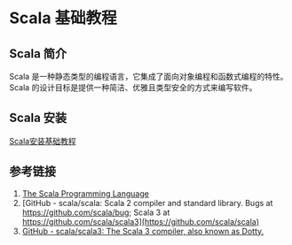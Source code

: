 # Scala 基础教程

## Scala 简介

Scala 是一种静态类型的编程语言，它集成了面向对象编程和函数式编程的特性。Scala 的设计目标是提供一种简洁、优雅且类型安全的方式来编写软件。

## Scala 安装


[Scala安装基础教程](work/programming/Scala/Scala安装基础教程.md)


## 参考链接
1. [The Scala Programming Language](https://www.scala-lang.org/)
2. [GitHub - scala/scala: Scala 2 compiler and standard library. Bugs at https://github.com/scala/bug; Scala 3 at https://github.com/scala/scala3](https://github.com/scala/scala)
3. [GitHub - scala/scala3: The Scala 3 compiler, also known as Dotty.](https://github.com/scala/scala3)
